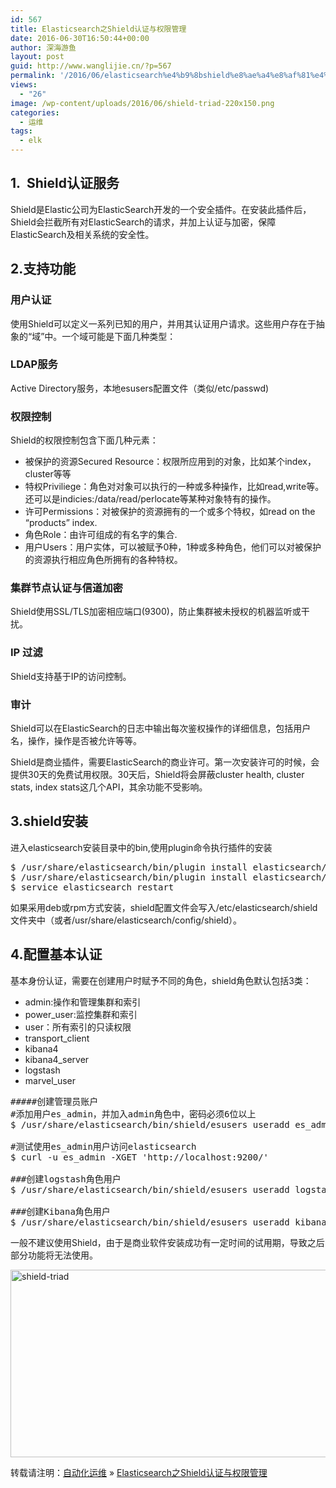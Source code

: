 ```yaml
---
id: 567
title: Elasticsearch之Shield认证与权限管理
date: 2016-06-30T16:50:44+00:00
author: 深海游鱼
layout: post
guid: http://www.wanglijie.cn/?p=567
permalink: '/2016/06/elasticsearch%e4%b9%8bshield%e8%ae%a4%e8%af%81%e4%b8%8e%e6%9d%83%e9%99%90%e7%ae%a1%e7%90%86.html'
views:
  - "26"
image: /wp-content/uploads/2016/06/shield-triad-220x150.png
categories:
  - 运维
tags:
  - elk
---
```

## 1.  Shield认证服务

Shield是Elastic公司为ElasticSearch开发的一个安全插件。在安装此插件后，Shield会拦截所有对ElasticSearch的请求，并加上认证与加密，保障ElasticSearch及相关系统的安全性。

## 2.支持功能

### 用户认证

使用Shield可以定义一系列已知的用户，并用其认证用户请求。这些用户存在于抽象的“域”中。一个域可能是下面几种类型：

### LDAP服务

Active Directory服务，本地esusers配置文件（类似/etc/passwd)

### 权限控制

Shield的权限控制包含下面几种元素：

  * 被保护的资源Secured Resource：权限所应用到的对象，比如某个index，cluster等等
  * 特权Priviliege：角色对对象可以执行的一种或多种操作，比如read,write等。还可以是indicies:/data/read/perlocate等某种对象特有的操作。
  * 许可Permissions：对被保护的资源拥有的一个或多个特权，如read on the &#8220;products&#8221; index.
  * 角色Role：由许可组成的有名字的集合.
  * 用户Users：用户实体，可以被赋予0种，1种或多种角色，他们可以对被保护的资源执行相应角色所拥有的各种特权。

### 集群节点认证与信道加密

Shield使用SSL/TLS加密相应端口(9300)，防止集群被未授权的机器监听或干扰。

### IP 过滤

Shield支持基于IP的访问控制。

### 审计

Shield可以在ElasticSearch的日志中输出每次鉴权操作的详细信息，包括用户名，操作，操作是否被允许等等。
  
Shield是商业插件，需要ElasticSearch的商业许可。第一次安装许可的时候，会提供30天的免费试用权限。30天后，Shield将会屏蔽cluster health, cluster stats, index stats这几个API，其余功能不受影响。

## 3.shield安装

进入elasticsearch安装目录中的bin,使用plugin命令执行插件的安装

<pre class="prettyprint linenums">$ /usr/share/elasticsearch/bin/plugin install elasticsearch/license/latest
$ /usr/share/elasticsearch/bin/plugin install elasticsearch/shield/latest
$ service elasticsearch restart
</pre>

如果采用deb或rpm方式安装，shield配置文件会写入/etc/elasticsearch/shield文件夹中（或者/usr/share/elasticsearch/config/shield）。

## 4.配置基本认证

基本身份认证，需要在创建用户时赋予不同的角色，shield角色默认包括3类：

  * admin:操作和管理集群和索引
  * power_user:监控集群和索引
  * user：所有索引的只读权限
  * transport_client
  * kibana4
  * kibana4_server
  * logstash
  * marvel_user

<pre class="prettyprint linenums">#####创建管理员账户
#添加用户es_admin，并加入admin角色中，密码必须6位以上
$ /usr/share/elasticsearch/bin/shield/esusers useradd es_admin -r admin

#测试使用es_admin用户访问elasticsearch
$ curl -u es_admin -XGET 'http://localhost:9200/'

###创建logstash角色用户
$ /usr/share/elasticsearch/bin/shield/esusers useradd logstashserver -r logstash

###创建Kibana角色用户
$ /usr/share/elasticsearch/bin/shield/esusers useradd kibanaserver -r kibana4_server
</pre>

一般不建议使用Shield，由于是商业软件安装成功有一定时间的试用期，导致之后部分功能将无法使用。

[<img class="aligncenter size-full wp-image-569" src="http://images.wanglijie.cn/public/img/posts/2016/06/shield-triad.png" alt="shield-triad" width="532" height="300" srcset="http://images.wanglijie.cn/public/img/posts/2016/06/shield-triad.png 532w, http://images.wanglijie.cn/public/img/posts/2016/06/shield-triad-300x169.png 300w" sizes="(max-width: 532px) 100vw, 532px" />](http://images.wanglijie.cn/public/img/posts/2016/06/shield-triad.png)

转载请注明：[自动化运维](http://www.wanglijie.cn) &raquo; [Elasticsearch之Shield认证与权限管理](http://www.wanglijie.cn/2016/06/elasticsearch%e4%b9%8bshield%e8%ae%a4%e8%af%81%e4%b8%8e%e6%9d%83%e9%99%90%e7%ae%a1%e7%90%86.html)